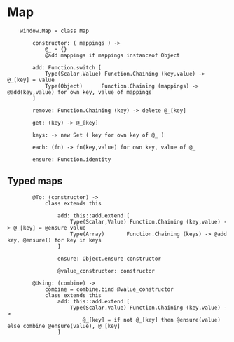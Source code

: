 # Map

		
		window.Map = class Map
			
			constructor: ( mappings ) ->
				@_ = {}
				@add mappings if mappings instanceof Object
	
			add: Function.switch [	
				Type(Scalar,Value) Function.Chaining (key,value) -> @_[key] = value
				Type(Object)	  Function.Chaining (mappings) -> @add(key,value) for own key, value of mappings
			]
			
			remove: Function.Chaining (key) -> delete @_[key]
	
			get: (key) -> @_[key]
			
			keys: -> new Set ( key for own key of @_ )
	
			each: (fn) -> fn(key,value) for own key, value of @_
	
			ensure: Function.identity
			

## Typed maps

			
			@To: (constructor) ->
				class extends this
				
					add: this::add.extend [			
						Type(Scalar,Value) Function.Chaining (key,value) -> @_[key] = @ensure value
						Type(Array)       Function.Chaining (keys) -> @add key, @ensure() for key in keys
					]
					
					ensure: Object.ensure constructor
					
					@value_constructor: constructor
			
			@Using: (combine) ->
				combine = combine.bind @value_constructor
				class extends this
					add: this::add.extend [
						Type(Scalar,Value) Function.Chaining (key,value) ->
							@_[key] = if not @_[key] then @ensure(value) else combine @ensure(value), @_[key]
					]
					
